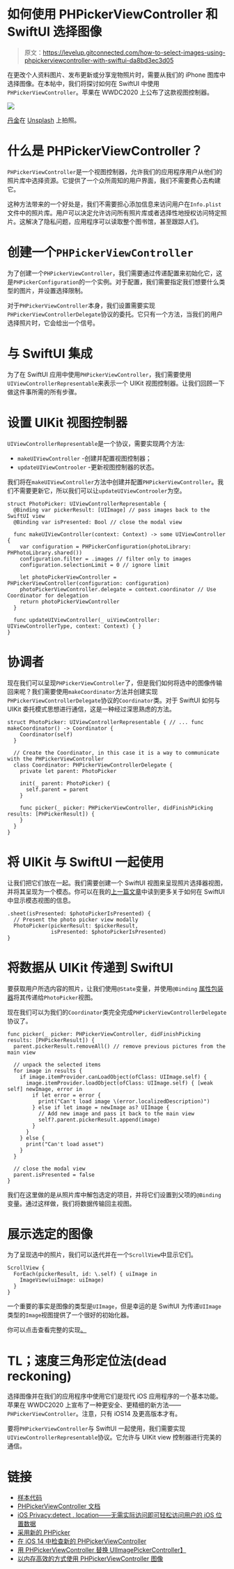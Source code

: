# 如何使用 PHPickerViewController 和 SwiftUI 选择图像

> 原文：<https://levelup.gitconnected.com/how-to-select-images-using-phpickerviewcontroller-with-swiftui-da8bd3ec3d05>

在更改个人资料图片、发布更新或分享宠物照片时，需要从我们的 iPhone 图库中选择图像。在本帖中，我们将探讨如何在 SwiftUI 中使用`PHPickerViewController`。苹果在 WWDC2020 上公布了这款视图控制器。

![](img/4523887085c6cfa133f12fa5cccf4d85.png)

[丹金](https://unsplash.com/@danielcgold)在 [Unsplash](https://unsplash.com/?utm_source=medium&utm_medium=referral) 上拍照。

# 什么是 PHPickerViewController？

`PHPickerViewController`是一个视图控制器，允许我们的应用程序用户从他们的照片库中选择资源。它提供了一个众所周知的用户界面，我们不需要费心去构建它。

这种方法带来的一个好处是，我们不需要担心添加信息来访问用户在`Info.plist`文件中的照片库。用户可以决定允许访问所有照片库或者选择性地授权访问特定照片。这解决了隐私问题，应用程序可以读取整个图书馆，甚至跟踪人们。

# 创建一个`PHPickerViewController`

为了创建一个`PHPickerViewController`，我们需要通过传递配置来初始化它，这是`PHPickerConfiguration`的一个实例。对于配置，我们需要指定我们想要什么类型的图片，并设置选择限制。

对于`PHPickerViewController`本身，我们设置需要实现`PHPickerViewControllerDelegate`协议的委托。它只有一个方法，当我们的用户选择照片时，它会给出一个信号。

# 与 SwiftUI 集成

为了在 SwiftUI 应用中使用`PHPickerViewController`，我们需要使用`UIViewControllerRepresentable`来表示一个 UIKit 视图控制器。让我们回顾一下做这件事所需的所有步骤。

# 设置 UIKit 视图控制器

`UIViewControllerRepresentable`是一个协议，需要实现两个方法:

*   `makeUIViewController` -创建并配置视图控制器；
*   `updateUIViewControoler` -更新视图控制器的状态。

我们将在`makeUIViewController`方法中创建并配置`PHPickerViewController`。我们不需要更新它，所以我们可以让`updateUIViewControoler`为空。

```
struct PhotoPicker: UIViewControllerRepresentable {
  @Binding var pickerResult: [UIImage] // pass images back to the SwiftUI view
  @Binding var isPresented: Bool // close the modal view

  func makeUIViewController(context: Context) -> some UIViewController {
    var configuration = PHPickerConfiguration(photoLibrary: PHPhotoLibrary.shared())
    configuration.filter = .images // filter only to images
    configuration.selectionLimit = 0 // ignore limit

    let photoPickerViewController = PHPickerViewController(configuration: configuration)
    photoPickerViewController.delegate = context.coordinator // Use Coordinator for delegation
    return photoPickerViewController
  }

  func updateUIViewController(_ uiViewController: UIViewControllerType, context: Context) { }
}
```

# 协调者

现在我们可以呈现`PHPickerViewController`了，但是我们如何将选中的图像传输回来呢？我们需要使用`makeCoordinator`方法并创建实现`PHPickerViewControllerDelegate`协议的`Coordinator`类。对于 SwiftUI 如何与 UIKit 委托模式思想进行通信，这是一种经过深思熟虑的方法。

```
struct PhotoPicker: UIViewControllerRepresentable { // ... func makeCoordinator() -> Coordinator {
    Coordinator(self)
  }

  // Create the Coordinator, in this case it is a way to communicate with the PHPickerViewController
  class Coordinator: PHPickerViewControllerDelegate {
    private let parent: PhotoPicker

    init(_ parent: PhotoPicker) {
      self.parent = parent
    }

    func picker(_ picker: PHPickerViewController, didFinishPicking results: [PHPickerResult]) {
    }
  }
}
```

# 将 UIKit 与 SwiftUI 一起使用

让我们把它们放在一起。我们需要创建一个 SwiftUI 视图来呈现照片选择器视图，并将其呈现为一个模态。你可以在我的[上一篇文章](https://kristaps.me/blog/swiftui-modal-view/)中读到更多关于如何在 SwiftUI 中显示模态视图的信息。

```
.sheet(isPresented: $photoPickerIsPresented) {
  // Present the photo picker view modally
  PhotoPicker(pickerResult: $pickerResult,
              isPresented: $photoPickerIsPresented)
}
```

# 将数据从 UIKit 传递到 SwiftUI

要获取用户所选内容的照片，让我们使用`@State`变量，并使用`@Binding` [属性包装器](https://swiftuipropertywrappers.com/#binding)将其传递给`PhotoPicker`视图。

现在我们可以为我们的`Coordinator`类完全完成`PHPickerViewControllerDelegate`协议了。

```
func picker(_ picker: PHPickerViewController, didFinishPicking results: [PHPickerResult]) {
  parent.pickerResult.removeAll() // remove previous pictures from the main view

  // unpack the selected items
  for image in results {
    if image.itemProvider.canLoadObject(ofClass: UIImage.self) {
      image.itemProvider.loadObject(ofClass: UIImage.self) { [weak self] newImage, error in
        if let error = error {
          print("Can't load image \(error.localizedDescription)")
        } else if let image = newImage as? UIImage {
          // Add new image and pass it back to the main view
          self?.parent.pickerResult.append(image)
        }
      }
    } else {
      print("Can't load asset")
    }
  }

  // close the modal view
  parent.isPresented = false
}
```

我们在这里做的是从照片库中解包选定的项目，并将它们设置到父项的`@Binding`变量。通过这样做，我们将数据传输回主视图。

# 展示选定的图像

为了呈现选中的照片，我们可以迭代并在一个`ScrollView`中显示它们。

```
ScrollView {
  ForEach(pickerResult, id: \.self) { uiImage in
    ImageView(uiImage: uiImage)
  }
}
```

一个重要的事实是图像的类型是`UIImage`，但是幸运的是 SwiftUI 为传递`UIImage`类型的`Image`视图提供了一个很好的初始化器。

你可以点击查看完整的实现[。](https://github.com/fassko/PHPickerViewController-SwiftUI)

# TL；速度三角形定位法(dead reckoning)

选择图像并在我们的应用程序中使用它们是现代 iOS 应用程序的一个基本功能。苹果在 WWDC2020 上宣布了一种更安全、更精细的新方法——`PHPickerViewController`。注意，只有 iOS14 及更高版本才有。

要将`PHPickerViewController`与 SwiftUI 一起使用，我们需要实现`UIViewControllerRepresentable`协议。它允许与 UIKit view 控制器进行完美的通信。

# 链接

*   [样本代码](https://github.com/fassko/PHPickerViewController-SwiftUI)
*   [PHPickerViewController 文档](https://developer.apple.com/documentation/photokit/phpickerviewcontroller)
*   [iOS Privacy:detect . location——无需实际访问即可轻松访问用户的 iOS 位置数据](https://krausefx.com/blog/ios-privacy-detectlocation-an-easy-way-to-access-the-users-ios-location-data-without-actually-having-access)
*   [采用新的 PHPicker](https://www.kairadiagne.com/2020/11/04/adopting-the-new-photo-picker.html)
*   [在 iOS 14 中检查新的 PHPickerViewController](https://nemecek.be/blog/30/checking-out-the-new-phpickerviewcontroller-in-ios-14-to-select-photos-or-videos)
*   [用 PHPickerViewController 替换 UIImagePickerController】](https://ohmyswift.com/blog/2020/08/29/replacing-uiimagepickercontroller-with-phpickerviewcontroller/)
*   [以内存高效的方式使用 PHPickerViewController 图像](https://christianselig.com/2020/09/phpickerviewcontroller-efficiently/)